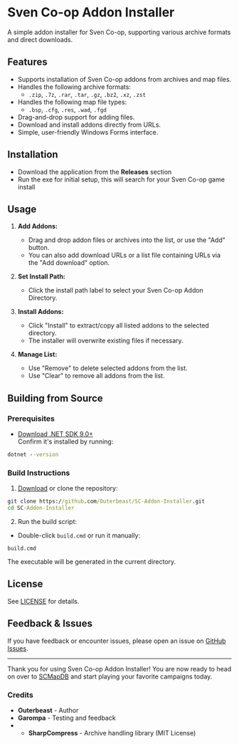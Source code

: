 # Sven Co-op Addon Installer

A simple addon installer for Sven Co-op, supporting various archive formats and direct downloads.

## Features

- Supports installation of Sven Co-op addons from archives and map files.
- Handles the following archive formats:
  - `.zip`, `.7z`, `.rar`, `.tar`, `.gz`, `.bz2`, `.xz`, `.zst`
- Handles the following map file types:
  - `.bsp`, `.cfg`, `.res`, `.wad`, `.fgd`
- Drag-and-drop support for adding files.
- Download and install addons directly from URLs.
- Simple, user-friendly Windows Forms interface.

## Installation
- Download the application from the **Releases** section
- Run the exe for initial setup, this will search for your Sven Co-op game install

## Usage

1. **Add Addons:**
   - Drag and drop addon files or archives into the list, or use the "Add" button.
   - You can also add download URLs or a list file containing URLs via the "Add download" option.

2. **Set Install Path:**
   - Click the install path label to select your Sven Co-op Addon Directory.

3. **Install Addons:**
   - Click "Install" to extract/copy all listed addons to the selected directory.
   - The installer will overwrite existing files if necessary.

4. **Manage List:**
   - Use "Remove" to delete selected addons from the list.
   - Use "Clear" to remove all addons from the list.

## Building from Source

### Prerequisites

- [Download .NET SDK 9.0+](https://dotnet.microsoft.com/en-us/download)  
  Confirm it's installed by running:

```cmd
dotnet --version
```

### Build Instructions
1. [Download](https://github.com/Outerbeast/SC-Addon-Installer/archive/refs/heads/main.zip) or clone the repository:

```cmd
git clone https://github.com/Outerbeast/SC-Addon-Installer.git
cd SC-Addon-Installer
```
2. Run the build script:
- Double-click `build.cmd` or run it manually:
```
build.cmd
```

The executable will be generated in the current directory.

## License

See [LICENSE](LICENSE) for details.

## Feedback & Issues

If you have feedback or encounter issues, please open an issue on [GitHub Issues](https://github.com/Outerbeast/SC-Addon-Installer/issues).

---

Thank you for using Sven Co-op Addon Installer!
You are now ready to head on over to [SCMapDB](http://scmapdb.wikidot.com/) and start playing your favorite campaigns today.

### Credits
- **Outerbeast** - Author
- **Garompa** - Testing and feedback
- - **SharpCompress** - Archive handling library (MIT License)